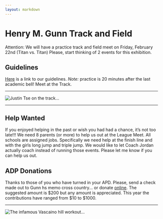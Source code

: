 ```yaml
---
layout: markdown
---
```

# Henry M. Gunn Track and Field
Attention: We will have a practice track and field meet on Friday, February 22nd (Titan vs. Titan) Please, start thinking of 2 events for this exhibition.

## Guidelines
[Here](https://docs.google.com/document/d/1Rqyc4iRkLC0l9c7ZRAWiVWsyy0QSdClvjcTkfdklFHU/edit?usp=sharing) is a link to our guidelines. *Note:* practice is 20 minutes after the last academic bell! Meet at the Track.

***

<div style="max-width: 900px" >
<img src="http://nicholaschiang.github.io/gunn-sports-website/images/justin-on-track.jpg" alt="Justin Tse on the track..." style="max-width:100%">
</div>

***

## Help Wanted
If you enjoyed helping in the past or wish you had had a chance, it’s not too late!!!  We need 8 parents (or more) to help us out at the League Meet. All schools are assigned jobs. Specifically we need help at the finish line and with the girls long jump and triple jump.  We would like to let Coach Jordan actually coach instead of running those events.  Please let me know if you can help us out.

## ADP Donations
Thanks to those of you who have turned in your APD.  Please, send a check made out to Gunn hs memo cross country... or donate [online](http://gunnboosters.corecommerce.com/scholarship-additional-and-team-donations.html). The suggested amount is $200 but any amount is appreciated. This year the contributions have ranged from $10 to $1000.

***

<div style="max-width: 900px" >
<img src="http://nicholaschiang.github.io/gunn-sports-website/images/vascaino.jpg" alt="The infamous Vascaino hill workout..." style="max-width:100%">
</div>
